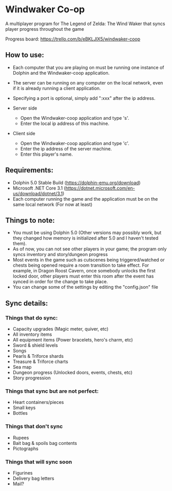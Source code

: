 # Windwaker Co-op
A multiplayer program for The Legend of Zelda: The Wind Waker that syncs player progress throughout the game

Progress board:
https://trello.com/b/eBKLJlX5/windwaker-coop

## How to use:
- Each computer that you are playing on must be running one instance of Dolphin and the Windwaker-coop application.
- The server can be running on any computer on the local network, even if it is already running a client application.
- Specifying a port is optional, simply add ":xxx" after the ip address.

- Server side
  - Open the Windwaker-coop application and type 's'.
  - Enter the local ip address of this machine.

- Client side
  - Open the Windwaker-coop application and type 'c'.
  - Enter the ip address of the server machine.
  - Enter this player's name.

## Requirements:
- Dolphin 5.0 Stable Build (https://dolphin-emu.org/download)
- Microsoft .NET Core 3.1 (https://dotnet.microsoft.com/en-us/download/dotnet/3.1)
- Each computer running the game and the application must be on the same local network (For now at least)

## Things to note:
- You must be using Dolphin 5.0 (Other versions may possibly work, but they changed how memory is initialized after 5.0 and I haven't tested them).
- As of now, you can not see other players in your game; the program only syncs inventory and story/dungeon progress
- Most events in the game such as cutscenes being triggered/watched or chests being opened require a room transition to take effect.  For example, in Dragon Roost Cavern, once somebody unlocks the first locked door, other players must enter this room after the event has synced in order for the change to take place.
- You can change some of the settings by editing the "config.json" file

## Sync details:
### Things that do sync:
- Capacity upgrades (Magic meter, quiver, etc)
- All inventory items
- All equipment items (Power bracelets, hero's charm, etc)
- Sword & shield levels
- Songs
- Pearls & Triforce shards
- Treasure & Triforce charts
- Sea map
- Dungeon progress (Unlocked doors, events, chests, etc)
- Story progression

### Things that sync but are not perfect:
- Heart containers/pieces
- Small keys
- Bottles

### Things that don't sync
- Rupees
- Bait bag & spoils bag contents
- Pictographs

### Things that will sync soon
- Figurines
- Delivery bag letters
- Mail?
